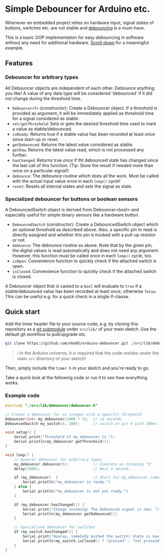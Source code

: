 # Simple Debouncer for Arduino etc.

Whenever an embedded project relies on hardware input, signal states of buttons,
switches etc. are not stable and
[debouncing](https://en.wikipedia.org/wiki/Switch#Contact_bounce) is a
must-have.

This is a basic OOP implementation for easy debouncing in software without any
need for additional hardware. [Scroll down](#example-code) for a meaningful
example.

## Features

### Debouncer for arbitrary types

All Debouncer objects are independent of each other. Debounce anything you like!
A value of any data type will be considered 'debounced' if it did not change
during the threshold time.

- `Debouncer<T>` (constructor): Create a Debouncer object. If a threshold is
  provided as argument, it will be immediately applied as threshold time for a
  signal considered as stable.
- `set/getThreshold`: Sets or gets the desired threshold time used to mark a
  value as stable/debounced.
- `isReady`: Returns true if a stable value has been recorded at least once
  since start-up or reset.
- `getDebounced`: Returns the latest value considered as stable.
- `getRaw`: Returns the latest value read, which is not processed any further.
- `hasChanged`: Returns true *once* if tht debounced state has changed since the
  last call of this function. (Tip: Store the result if needed more than once on
  a particular signal!)
- `debounce`: The debounce routine which does all the work. Must be called with
  the actual input value once in each `loop()` cycle!
- `reset`: Resets all internal states and sets the signal as stale.

### Specialized debouncer for buttons or boolean sensors

A DebouncedSwitch object is derived from Debouncer\<bool\> and especially useful
for simple binary sensors like a hardware button.

- `DebouncedSwitch` (constructor): Create a DebouncedSwitch object which an
  optional threshold as described above. Also, a specific pin to read is
  directly assigned and whether this pin is hooked with a pull-up resistor or
  not.
- `debounce`: The debounce routine as above. Note that by the given pin, the
  digital values is read automatically and does not need any argument. However,
  this function must be called once in each `loop()` cycle, too.
- `isOpen`: Convenience function to quickly check if the attached switch is
  open.
- `isClosed`: Convenience function to quickly check if the attached switch is
  closed.

A Debouncer object that is casted to a `bool` will evaluate to `true` if a
stable/debounced value has been recorded at least once, otherwise `false`. This
can be useful e.g. for a quick check in a single if-clause.

## Quick start

Add the timer header file to your source code, e.g. by cloning this repository
as a [git submodule](https://git-scm.com/book/en/v2/Git-Tools-Submodules) under
`src/lib/` of your main sketch. Use the default git workflow to pull/upgrade
etc.

```sh
git clone https://github.com/nbe95/arduino-debouncer.git ./src/lib/debouncer/

```

> :information_source: In the Arduino universe, it is required that the code
resides under the main `src` directory of your sketch!

Then, simply include the `timer.h` in your sketch and you're ready to go.

Take a quick look at the following code or run it to see how everything works.

### Example code

```cpp
#include "./src/lib/debouncer/debouncer.h"

// Create a debouncer for an integer with a specific threshold
Debouncer<int> my_debouncer(1000 * 3);  // =3 seconds
DebouncedSwitch my_switch(4, 200);      // switch on pin 4 with 200ms threshold

void setup() {
    Serial.print("Threshold of my_debouncer is ");
    Serial.println(my_debouncer.getThreshold());
}

void loop() {
    // General debouncer for arbitrary types
    my_debouncer.debounce(5);           // Simulate an incoming "5"
    delay(1000);                        // Wait a second...

    if (my_debouncer)  {                // Short for my_debouncer.isReady()
        Serial.println("my_debouncer is ready.")
    } else {
        Serial.println("my_debouncer is not yet ready.")
    }

    if (my_debouncer.hasChanged()) {
        Serial.print("Change incoming! The debounced signal is now: ");
        Serial.println(my_debouncer.getDebounced())
    }

    // Specialized debouncer for switches
    if (my_switch.hasChanged()) {
        Serial.print("Hooray, somebody pushed the switch! State is now: ");
        Serial.println(my_switch.isClosed() ? "pressed" : "not pressed");
    }
}
```
